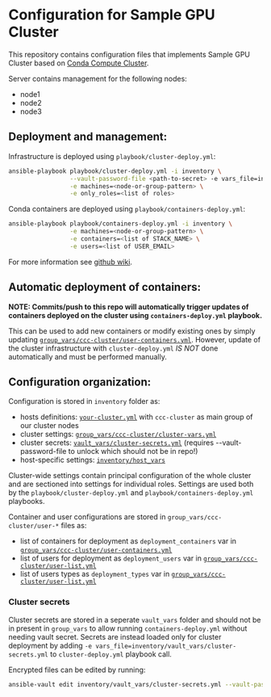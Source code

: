 # Configuration for Sample GPU Cluster

This repository contains configuration files that implements Sample GPU Cluster based on [Conda Compute Cluster](https://github.com/vicoslab/ccc-deployment).

Server contains management for the following nodes:
* node1
* node2
* node3

## Deployment and management:

Infrastructure is deployed using `playbook/cluster-deploy.yml`: 
```bash
ansible-playbook playbook/cluster-deploy.yml -i inventory \
                 --vault-password-file <path-to-secret> -e vars_file=inventory/vault_vars/cluster-secrets.yml \
                 -e machines=<node-or-group-pattern> \
                 -e only_roles=<list of roles> 
```

Conda containers are deployed using `playbook/containers-deploy.yml`:
```bash
ansible-playbook playbook/containers-deploy.yml -i inventory \
                 -e machines=<node-or-group-pattern> \
                 -e containers=<list of STACK_NAME> \
                 -e users=<list of USER_EMAIL>
```

For more information see [github wiki](https://github.com/vicoslab/ccc-deployment#deplyoment-playbooks).

## Automatic deployment of containers:

**NOTE: Commits/push to this repo will automatically trigger updates of containers deployed on the cluster using `containers-deploy.yml` playbook.**

This can be used to add new containers or modify existing ones by simply updating [`group_vars/ccc-cluster/user-containers.yml`](sample-inventory/group_vars/ccc-cluster/user-containers.yml).
However, update of the cluster infrastructure with `cluster-deploy.yml` *IS NOT* done automatically and must be performed manually.

## Configuration organization:

Configuration is stored in `inventory` folder as:

* hosts definitions: [`your-cluster.yml`](inventory/your-cluster.yml) with `ccc-cluster` as main group of our cluster nodes
* cluster settings: [`group_vars/ccc-cluster/cluster-vars.yml`](inventory//group_vars/ccc-cluster/cluster-vars.yml)
* cluster secrets: [`vault_vars/cluster-secrets.yml`](inventory/vault-vars/cluster-secrets.yml) (requires --vault-password-file to unlock which should not be in repo!)
* host-specific settings: [`inventory/host_vars`](inventory/host_vars)

Cluster-wide settings contain principal configuration of the whole cluster and are sectioned into settings for individual roles. Settings are used both by the `playbook/cluster-deploy.yml` and `playbook/containers-deploy.yml` playbooks. 

Container and user configurations are stored in `group_vars/ccc-cluster/user-*` files as:

* list of containers for deployment as `deployment_containers` var in [`group_vars/ccc-cluster/user-containers.yml`](sample-inventory/group_vars/ccc-cluster/user-containers.yml)
* list of users for deployment as `deployment_users` var in [`group_vars/ccc-cluster/user-list.yml`](sample-inventory/group_vars/ccc-cluster/user-list.yml)
* list of users types as `deployment_types` var in [`group_vars/ccc-cluster/user-list.yml`](sample-inventory/group_vars/ccc-cluster/user-list.yml)

### Cluster secrets 

Cluster secrets are stored in a seperate `vault_vars` folder and should not be in present in `group_vars` to allow running `containers-deploy.yml` without needing vault secret. Secrets are instead loaded only for cluster deployment by adding `-e vars_file=inventory/vault_vars/cluster-secrets.yml` to `cluster-deploy.yml` playbook call.

Encrypted files can be edited by running:

```bash
ansible-vault edit inventory/vault_vars/cluster-secrets.yml --vault-pass <path-to-secret>
```
 
